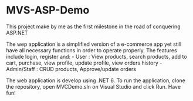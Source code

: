 # MVS-ASP-Demo

<p>This project make by me as the first milestone in the road of conquering ASP.NET </p>
<p>
  The wep application is a simplified version of a e-commerce app yet still have all necessary functions in order to operate properly. The features include login, register and:
  - User : View products, search products, add to cart, purchase, view profile, update profile, view orders history
  - Admin/Staff : CRUD products, Approve/update orders
</p>

<p>The web application is develop using .NET 6. To run the application, clone the repository, open MVCDemo.sln on Visual Studio and click Run. Have fun!</p>
